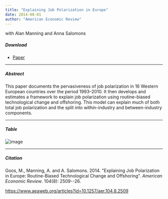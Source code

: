 ```yaml
---
title: "Explaining Job Polarization in Europe" 
date: 2014-08-01
author: "American Economic Review"
---
```


with Alan Manning and Anna Salomons

##### Download

+ [Paper](/6.pdf)
---

##### Abstract

This paper documents the pervasiveness of job polarization in 16 Western European countries over the period 1993–2010. It then develops and estimates a framework to explain job polarization using routine-biased technological change and offshoring. This model can explain much of both total job polarization and the split into within-industry and between-industry components.

---

##### Table  

![image](/6-table.png#center)

---

##### Citation

Goos, M., Manning, A. and A. Salomons. 2014. "Explaining Job Polarization in Europe: Routine-Biased Technological Change and Offshoring". *American Economic Review*. 104(8): 2509--26. 

https://www.aeaweb.org/articles?id=10.1257/aer.104.8.2509 



